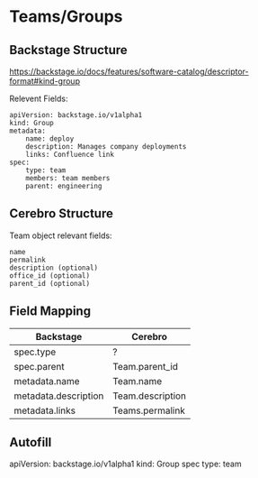 # Teams/Groups

## Backstage Structure
https://backstage.io/docs/features/software-catalog/descriptor-format#kind-group

Relevent Fields:
```
apiVersion: backstage.io/v1alpha1
kind: Group
metadata:
    name: deploy
    description: Manages company deployments
    links: Confluence link
spec:
    type: team
    members: team members
    parent: engineering
```

## Cerebro Structure
Team object relevant fields:
```
name
permalink
description (optional)
office_id (optional)
parent_id (optional)
```

## Field Mapping

| Backstage             | Cerebro           |
| ---------             | --------          |
| spec.type             | ?                 |
| spec.parent           | Team.parent_id    |
| metadata.name         | Team.name         |
| metadata.description  | Team.description  |
| metadata.links        | Teams.permalink   |

## Autofill
apiVersion: backstage.io/v1alpha1
kind: Group
spec
    type: team